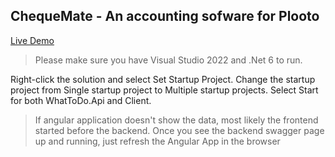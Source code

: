 ## ChequeMate - An accounting sofware for Plooto 

[Live Demo](http://whattodoa.s3-website.ca-central-1.amazonaws.com/)


> Please make sure you have Visual Studio 2022 and .Net 6 to run. 

Right-click the solution and select Set Startup Project. Change the startup project from Single startup project to Multiple startup projects. Select Start for both WhatToDo.Api and Client.


>If angular application doesn't show the data, most likely the frontend started before the backend. Once you see the backend swagger page up and running, just refresh the Angular App in the browser
